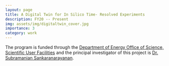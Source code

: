 ```yaml
---
layout: page
title: A Digital Twin for In Silico Time- Resolved Experiments 
description: FY20 -- Present
img: assets/img/digitaltwin_cover.jpg
importance: 3
category: work
---
```


The program is funded through the <a href="https://www.energy.gov/science/office-science-user-facilities">Department of Energy Office of Science, Scientific User Facilities</a> and the principal investigator of this project is <a href="https://mie.uic.edu/profiles/sankaranarayanan-subramanian/">Dr. Subramanian Sankaranarayanan</a>. 